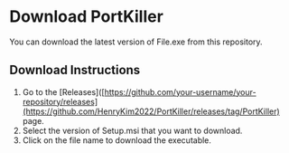 # Download PortKiller

You can download the latest version of File.exe from this repository.

## Download Instructions

1. Go to the [Releases]([https://github.com/your-username/your-repository/releases](https://github.com/HenryKim2022/PortKiller/releases/tag/PortKiller) page.
2. Select the version of Setup.msi that you want to download.
3. Click on the file name to download the executable.
